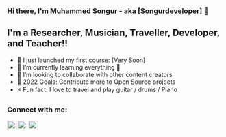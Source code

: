 ### Hi there, I'm Muhammed Songur - aka [Songurdeveloper] 👋


## I'm a Researcher, Musician, Traveller, Developer, and Teacher!!

- 🔭 I just launched my first course: [Very Soon]
- 🌱 I’m currently learning everything 🤣
- 👯 I’m looking to collaborate with other content creators
- 🥅 2022 Goals: Contribute more to Open Source projects
- ⚡ Fun fact: I love to travel and play guitar / drums / Piano

### Connect with me:

[<img align="left" alt="codeSTACKr | YouTube" width="22px" src="https://cdn.jsdelivr.net/npm/simple-icons@v3/icons/youtube.svg" />][youtube]
[<img align="left" alt="codeSTACKr | LinkedIn" width="22px" src="https://cdn.jsdelivr.net/npm/simple-icons@v3/icons/linkedin.svg" />][linkedin]
[<img align="left" alt="codeSTACKr | Instagram" width="22px" src="https://cdn.jsdelivr.net/npm/simple-icons@v3/icons/instagram.svg" />][instagram]

<br />


[youtube]: https://www.youtube.com/channel/UC1dishXkDfWD_5XJX_Vk1Pw
[instagram]: https://instagram.com/songurtechnology
[linkedin]: https://www.linkedin.com/in/songur-technology-8610a621a/

<br />
